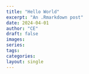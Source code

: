 ```yaml
---
title: "Hello World"
excerpt: "An .Rmarkdown post"
date: 2024-04-01
author: "CE"
draft: false
images:
series:
tags: 
categories:
layout: single
---
```

